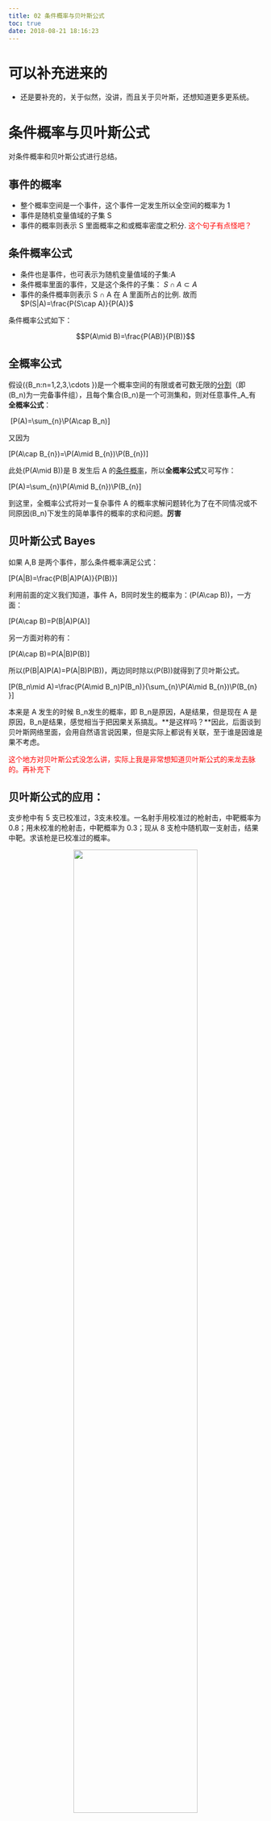 ```yaml
---
title: 02 条件概率与贝叶斯公式
toc: true
date: 2018-08-21 18:16:23
---
```


# 可以补充进来的

- 还是要补充的，关于似然，没讲，而且关于贝叶斯，还想知道更多更系统。

# 条件概率与贝叶斯公式


对条件概率和贝叶斯公式进行总结。

## 事件的概率
  * 整个概率空间是一个事件，这个事件一定发生所以全空间的概率为 1
  * 事件是随机变量值域的子集 S
  * 事件的概率则表示 S 里面概率之和或概率密度之积分. <span style="color:red;">这个句子有点怪吧？</span>


## 条件概率公式
  * 条件也是事件，也可表示为随机变量值域的子集:A
  * 条件概率里面的事件，又是这个条件的子集： $S\cap A\subset A$
  * 事件的条件概率则表示 S ∩ A 在 A 里面所占的比例. 故而 $P(S|A)=\frac{P(S\cap A)}{P(A)}$


条件概率公式如下：

$$P(A\mid B)=\frac{P(AB)}{P(B)}$$


## 全概率公式


假设\(\{B_n:n=1,2,3,\cdots \}\)是一个概率空间的有限或者可数无限的[分割](https://zh.wikipedia.org/wiki/%E9%9B%86%E5%90%88%E5%88%92%E5%88%86)（即\(B_n\)为一完备事件组），且每个集合\(B_n\)是一个可测集和，则对任意事件_A_有**全概率公式**：

 \[P(A)=\sum_{n}\P(A\cap B_n)\]

又因为

\[P(A\cap B_{n})=\P(A\mid B_{n})\P(B_{n})\]

此处\(P(A\mid B)\)是 B 发生后 A 的[条件概率](https://zh.wikipedia.org/wiki/%E6%9D%A1%E4%BB%B6%E6%A6%82%E7%8E%87)，所以**全概率公式**又可写作：

\[P(A)=\sum_{n}\P(A\mid B_{n})\P(B_{n}\]

到这里，全概率公式将对一复杂事件 A 的概率求解问题转化为了在不同情况或不同原因\(B_n\)下发生的简单事件的概率的求和问题。**厉害**




## 贝叶斯公式 Bayes


如果 A,B 是两个事件，那么条件概率满足公式：

\[P(A|B)=\frac{P(B|A)P(A)}{P(B)}\]

利用前面的定义我们知道，事件 A，B同时发生的概率为：\(P(A\cap B)\)，一方面：

\[P(A\cap B)=P(B|A)P(A)\]

另一方面对称的有：

\[P(A\cap B)=P(A|B)P(B)\]

所以\(P(B|A)P(A)=P(A|B)P(B)\)，两边同时除以\(P(B)\)就得到了贝叶斯公式。

\[P(B_n\mid A)=\frac{P(A\mid B_n)P(B_n)}{\sum_{n}\P(A\mid B_{n})\P(B_{n} }\]

本来是 A 发生的时候 B_n发生的概率，即 B_n是原因，A是结果，但是现在 A 是原因，B_n是结果，感觉相当于把因果关系搞乱。**是这样吗？**因此，后面谈到贝叶斯网络里面，会用自然语言说因果，但是实际上都说有关联，至于谁是因谁是果不考虑。

<span style="color:red;">这个地方对贝叶斯公式没怎么讲，实际上我是非常想知道贝叶斯公式的来龙去脉的。再补充下</span>




## 贝叶斯公式的应用：


支步枪中有 5 支已校准过，3支未校准。一名射手用校准过的枪射击，中靶概率为 0.8；用未校准的枪射击，中靶概率为 0.3；现从 8 支枪中随机取一支射击，结果中靶。求该枪是已校准过的概率。

<p align="center">
    <img width="70%" height="70%" src="http://images.iterate.site/blog/image/180727/mjCfbIgj36.png?imageslim">
</p>




## 由贝叶斯公式引发的，频率学派与贝叶斯学派：


给定某系统的若干样本，求该系统的参数。怎么求？




  * 可以用：矩估计/MLE/MaxEnt/EM等：即假定参数是某个/某些未知的定值，求这些参数如何取值，能够使得某目标函数取极大/极小。 这种就属于频率学派。**什么是 MLE？MaxEnt？EM？**

  * 也可以用：贝叶斯模型来求：假定参数本身是变化的，服从某个分布。求在这个分布约束下使得某目标函数极大/极小。这种就属于贝叶斯学派。


这两种方式没有高低好坏之分，都是认识自然的手段。只是，在当前人们掌握的数学工具和需解决的实践问题中，贝叶斯学派的理论体系往往能够比较好的解释目标函数、分析相互关系等。**为什么可以比较好的解释和分析？**


前面章节的内容，大多是频率学派的思想；下面的推理，使用贝叶斯学派的观点。

<span style="color:red;">还是没明白什么时频率学派，什么是贝叶斯学派？</span>





## 先验概率，后验概率，似然函数


<span style="color:red;">这个是我一直没有明白清楚的</span>

给定某系统的若干样本 x，计算该系统的参数，即：

\[P(\theta \mid x)=\frac{P(x\mid \theta)P(\theta )}{P(x)}\]

那么，先验概率是什么呢？

就是没有给定任何信息，你想猜这个概率，没有任何东西可言，比如没有任何信息猜一个人姓什么。对应式子中就是：P(\theta)，即在没有数据支持的情况下，\(\theta\)发生的概率。

后验概率是什么呢？

有了一些知识之后猜的概率，比如某人来自牛家村，那么姓牛的概率就比较大，这个就是后验概率，但是他虽然来自牛家村也可能姓马，所以不管先验后验都可能出错的，不是一定对的。对应式子中就是：\(P(\theta\mid x)\)：在数据 x 的支持下，\(\theta\)发生的概率。

那么什么是似然函数呢？

式子中的 P(x\mid\theta)\)：给定某参数\(\theta\)的概率分布就是似然函数。即：在某一个参数的情况下，样本的发生概率就是似然函数，**样本像那个样子得到了。****这个似然这个词到底是什么意思？确认下。**




<p align="center">
    <img width="70%" height="70%" src="http://images.iterate.site/blog/image/180727/LhhIFe0dEc.png?imageslim">
</p>

<span style="color:red;">这个地方是在讲贝叶斯网络的时候讲到的。在琢磨下。</span>


<p align="center">
    <img width="70%" height="70%" src="http://images.iterate.site/blog/image/180727/fkKFkH8HlF.png?imageslim">
</p> 这个地方我们假定了 \(P(A_i)\) 是相等的。要注意。


<p align="center">
    <img width="70%" height="70%" src="http://images.iterate.site/blog/image/180727/7G5D8Di30l.png?imageslim">
</p>指的是：在给定数据的时候，我们想去看一下那一条结论是最有可能发生的。但是我们往往算的是反方向，在 A_i给定的时候这个数据出现的极大值。而这个


<p align="center">
    <img width="70%" height="70%" src="http://images.iterate.site/blog/image/180727/ad45g7Flcm.png?imageslim">
</p>就是极大似然估计。再理解下。


所以极大似然估计其实是先验性的假定了 A_1,A_2,A_n  出现的概率是相同的。

但是在贝叶斯学派中，最多的是探讨先验概率 \(P(A_i)\) 如果是不相等的时候如何进行建模的问题。<span style="color:red;">那么先验概率怎么知道是不是相等的？</span>

怎么理解 P(D)是常数呢，仅为归一化因子？P(D)其实是似然，它是表示样本已经出现了。<span style="color:red;">还是没有很理解？</span>




# 相关

- 七月在线 深度学习
- 七月在线 机器学习
